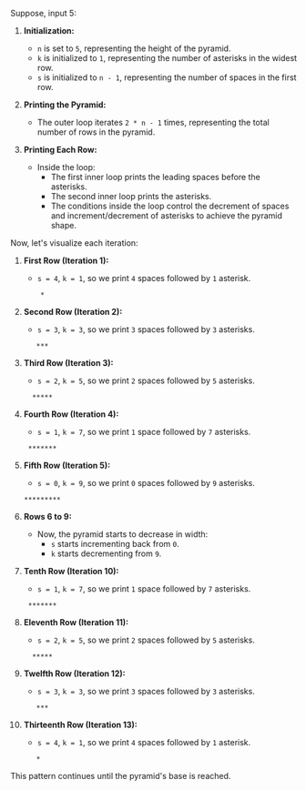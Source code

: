 Suppose, input 5:

1. **Initialization:**

   - `n` is set to `5`, representing the height of the pyramid.
   - `k` is initialized to `1`, representing the number of asterisks in the widest row.
   - `s` is initialized to `n - 1`, representing the number of spaces in the first row.

2. **Printing the Pyramid:**

   - The outer loop iterates `2 * n - 1` times, representing the total number of rows in the pyramid.

3. **Printing Each Row:**
   - Inside the loop:
     - The first inner loop prints the leading spaces before the asterisks.
     - The second inner loop prints the asterisks.
     - The conditions inside the loop control the decrement of spaces and increment/decrement of asterisks to achieve the pyramid shape.

Now, let's visualize each iteration:

1. **First Row (Iteration 1):**

   - `s = 4`, `k = 1`, so we print `4` spaces followed by `1` asterisk.

   ```
       *
   ```

2. **Second Row (Iteration 2):**

   - `s = 3`, `k = 3`, so we print `3` spaces followed by `3` asterisks.

   ```
      ***
   ```

3. **Third Row (Iteration 3):**

   - `s = 2`, `k = 5`, so we print `2` spaces followed by `5` asterisks.

   ```
     *****
   ```

4. **Fourth Row (Iteration 4):**

   - `s = 1`, `k = 7`, so we print `1` space followed by `7` asterisks.

   ```
    *******
   ```

5. **Fifth Row (Iteration 5):**

   - `s = 0`, `k = 9`, so we print `0` spaces followed by `9` asterisks.

   ```
   *********
   ```

6. **Rows 6 to 9:**

   - Now, the pyramid starts to decrease in width:
     - `s` starts incrementing back from `0`.
     - `k` starts decrementing from `9`.

7. **Tenth Row (Iteration 10):**

   - `s = 1`, `k = 7`, so we print `1` space followed by `7` asterisks.

   ```
    *******
   ```

8. **Eleventh Row (Iteration 11):**

   - `s = 2`, `k = 5`, so we print `2` spaces followed by `5` asterisks.

   ```
     *****
   ```

9. **Twelfth Row (Iteration 12):**

   - `s = 3`, `k = 3`, so we print `3` spaces followed by `3` asterisks.

   ```
      ***
   ```

10. **Thirteenth Row (Iteration 13):**
    - `s = 4`, `k = 1`, so we print `4` spaces followed by `1` asterisk.
    ```
       *
    ```

This pattern continues until the pyramid's base is reached.
